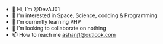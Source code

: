 - 👋 Hi, I’m @DevAJ01
- 👀 I’m interested in Space, Science, codding & Programming
- 🌱 I’m currently learning PHP
- 💞️ I’m looking to collaborate on nothing
- 📫 How to reach me ashanj1@outlook.com

<!---
DevAJ01/DevAJ01 is a ✨ special ✨ repository because its `README.md` (this file) appears on your GitHub profile.
You can click the Preview link to take a look at your changes.
--->
